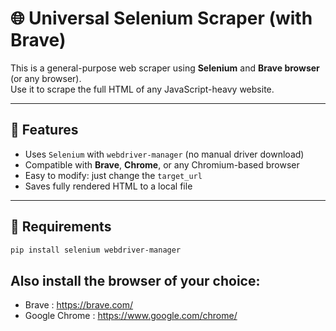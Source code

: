 # 🌐 Universal Selenium Scraper (with Brave)

This is a general-purpose web scraper using **Selenium** and **Brave browser** (or any browser).  
Use it to scrape the full HTML of any JavaScript-heavy website.

---

## 🚀 Features

- Uses `Selenium` with `webdriver-manager` (no manual driver download)
- Compatible with **Brave**, **Chrome**, or any Chromium-based browser
- Easy to modify: just change the `target_url`
- Saves fully rendered HTML to a local file

---

## 🔧 Requirements

```bash
pip install selenium webdriver-manager
```
## Also install the browser of your choice:
- Brave : https://brave.com/ 
- Google Chrome : https://www.google.com/chrome/

